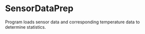 # SensorDataPrep
Program loads sensor data and corresponding temperature data to determine statistics. 
